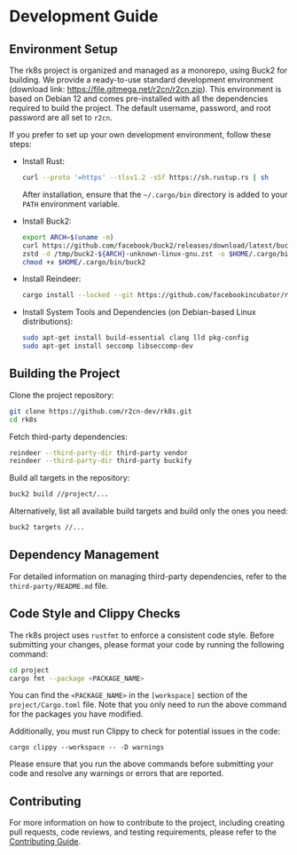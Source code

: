 # Development Guide

## Environment Setup

The rk8s project is organized and managed as a monorepo, using Buck2 for building. We provide a ready-to-use standard development environment (download link: https://file.gitmega.net/r2cn/r2cn.zip). This environment is based on Debian 12 and comes pre-installed with all the dependencies required to build the project. The default username, password, and root password are all set to `r2cn`.

If you prefer to set up your own development environment, follow these steps:

- Install Rust:

  ```bash
  curl --proto '=https' --tlsv1.2 -sSf https://sh.rustup.rs | sh
  ```

  After installation, ensure that the `~/.cargo/bin` directory is added to your `PATH` environment variable.

- Install Buck2:

  ```bash
  export ARCH=$(uname -m) 
  curl https://github.com/facebook/buck2/releases/download/latest/buck2-${ARCH}-unknown-linux-gnu.zst --output /tmp/buck2-${ARCH}-unknown-linux-gnu.zst --location
  zstd -d /tmp/buck2-${ARCH}-unknown-linux-gnu.zst -o $HOME/.cargo/bin/buck2
  chmod +x $HOME/.cargo/bin/buck2
  ```

- Install Reindeer:

  ```bash
  cargo install --locked --git https://github.com/facebookincubator/reindeer reindeer
  ```

- Install System Tools and Dependencies (on Debian-based Linux distributions):

  ```bash
  sudo apt-get install build-essential clang lld pkg-config
  sudo apt-get install seccomp libseccomp-dev
  ```

## Building the Project

Clone the project repository:

```bash
git clone https://github.com/r2cn-dev/rk8s.git
cd rk8s
```

Fetch third-party dependencies:

```bash
reindeer --third-party-dir third-party vendor
reindeer --third-party-dir third-party buckify
```

Build all targets in the repository:

```bash
buck2 build //project/...
```

Alternatively, list all available build targets and build only the ones you need:

```bash
buck2 targets //...
```

## Dependency Management

For detailed information on managing third-party dependencies, refer to the `third-party/README.md` file.

## Code Style and Clippy Checks

The rk8s project uses `rustfmt` to enforce a consistent code style. Before submitting your changes, please format your code by running the following command:

```bash
cd project
cargo fmt --package <PACKAGE_NAME>
```

You can find the `<PACKAGE_NAME>` in the `[workspace]` section of the `project/Cargo.toml` file. Note that you only need to run the above command for the packages you have modified.

Additionally, you must run Clippy to check for potential issues in the code:

```
cargo clippy --workspace -- -D warnings
```

Please ensure that you run the above commands before submitting your code and resolve any warnings or errors that are reported.

## Contributing

For more information on how to contribute to the project, including creating pull requests, code reviews, and testing requirements, please refer to the [Contributing Guide](./contributing.md).